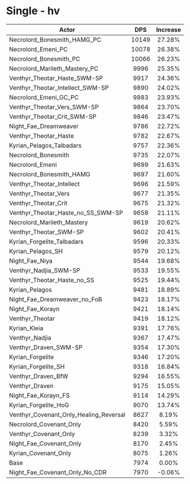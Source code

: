 # Single - hv
| Actor | DPS | Increase |
|---|:---:|:---:|
|Necrolord_Bonesmith_HAMG_PC|10149|27.28%|
|Necrolord_Emeni_PC|10078|26.38%|
|Necrolord_Bonesmith_PC|10066|26.23%|
|Necrolord_Marileth_Mastery_PC|9996|25.35%|
|Venthyr_Theotar_Haste_SWM-SP|9917|24.36%|
|Venthyr_Theotar_Intellect_SWM-SP|9890|24.02%|
|Necrolord_Emeni_GC_PC|9883|23.93%|
|Venthyr_Theotar_Vers_SWM-SP|9864|23.70%|
|Venthyr_Theotar_Crit_SWM-SP|9846|23.47%|
|Night_Fae_Dreamweaver|9786|22.72%|
|Venthyr_Theotar_Haste|9782|22.67%|
|Kyrian_Pelagos_Talbadars|9757|22.36%|
|Necrolord_Bonesmith|9735|22.07%|
|Necrolord_Emeni|9699|21.63%|
|Necrolord_Bonesmith_HAMG|9697|21.60%|
|Venthyr_Theotar_Intellect|9696|21.59%|
|Venthyr_Theotar_Vers|9677|21.35%|
|Venthyr_Theotar_Crit|9675|21.32%|
|Venthyr_Theotar_Haste_no_SS_SWM-SP|9658|21.11%|
|Necrolord_Marileth_Mastery|9619|20.62%|
|Venthyr_Theotar_SWM-SP|9602|20.41%|
|Kyrian_Forgelite_Talbadars|9596|20.33%|
|Kyrian_Pelagos_SH|9579|20.12%|
|Night_Fae_Niya|9544|19.68%|
|Venthyr_Nadjia_SWM-SP|9533|19.55%|
|Venthyr_Theotar_Haste_no_SS|9525|19.44%|
|Kyrian_Pelagos|9481|18.89%|
|Night_Fae_Dreamweaver_no_FoB|9423|18.17%|
|Night_Fae_Korayn|9421|18.14%|
|Venthyr_Theotar|9419|18.12%|
|Kyrian_Kleia|9391|17.76%|
|Venthyr_Nadjia|9367|17.47%|
|Venthyr_Draven_SWM-SP|9354|17.30%|
|Kyrian_Forgelite|9346|17.20%|
|Kyrian_Forgelite_SH|9318|16.84%|
|Venthyr_Draven_BfW|9294|16.55%|
|Venthyr_Draven|9175|15.05%|
|Night_Fae_Korayn_FS|9114|14.29%|
|Kyrian_Forgelite_HoG|9070|13.74%|
|Venthyr_Covenant_Only_Healing_Reversal|8627|8.19%|
|Necrolord_Covenant_Only|8420|5.59%|
|Venthyr_Covenant_Only|8239|3.32%|
|Night_Fae_Covenant_Only|8170|2.45%|
|Kyrian_Covenant_Only|8075|1.26%|
|Base|7974|0.00%|
|Night_Fae_Covenant_Only_No_CDR|7970|-0.06%|
